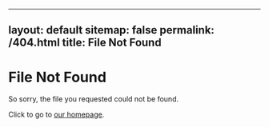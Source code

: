 
---
layout: default
sitemap: false
permalink: /404.html
title: File Not Found
---

# File Not Found

So sorry, the file you requested could not be found.

Click to go to [our homepage](/).
